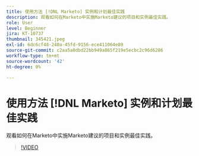 ```yaml
---
title: 使用方法 [!DNL Marketo] 实例和计划最佳实践
description: 观看如何在Marketo中实施Marketo建议的项目和实例最佳实践。
role: User
level: Beginner
jira: KT-10737
thumbnail: 345421.jpeg
exl-id: 6dc6cf48-240a-45fd-9156-ece411064e89
source-git-commit: c2aa5a0dbd22bb949a865f219e5ecbc2c96d6286
workflow-type: tm+mt
source-wordcount: '42'
ht-degree: 0%

---
```


# 使用方法 [!DNL Marketo] 实例和计划最佳实践

观看如何在Marketo中实施Marketo建议的项目和实例最佳实践。

>[!VIDEO](https://video.tv.adobe.com/v/345421/?quality=12&learn=on)
